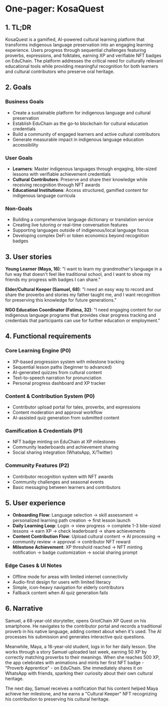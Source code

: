 # One-pager: KosaQuest

## 1. TL;DR
KosaQuest is a gamified, AI-powered cultural learning platform that transforms indigenous language preservation into an engaging learning experience. Users progress through sequential challenges featuring proverbs, expressions, and folktales, earning XP and verifiable NFT badges on EduChain. The platform addresses the critical need for culturally relevant educational tools while providing meaningful recognition for both learners and cultural contributors who preserve oral heritage.

## 2. Goals
### Business Goals
* Create a sustainable platform for indigenous language and cultural preservation
* Establish EduChain as the go-to blockchain for cultural education credentials
* Build a community of engaged learners and active cultural contributors
* Generate measurable impact in indigenous language education accessibility

### User Goals
* **Learners**: Master indigenous languages through engaging, bite-sized lessons with verifiable achievement credentials
* **Cultural Contributors**: Preserve and share their knowledge while receiving recognition through NFT awards
* **Educational Institutions**: Access structured, gamified content for indigenous language curricula

### Non-Goals
* Building a comprehensive language dictionary or translation service
* Creating live tutoring or real-time conversation features
* Supporting languages outside of indigenous/local language focus
* Developing complex DeFi or token economics beyond recognition badges

## 3. User stories
**Young Learner (Maya, 16)**: "I want to learn my grandmother's language in a fun way that doesn't feel like traditional school, and I want to show my friends my progress with badges I can share."

**Elder/Cultural Keeper (Samuel, 68)**: "I need an easy way to record and share the proverbs and stories my father taught me, and I want recognition for preserving this knowledge for future generations."

**NGO Education Coordinator (Fatima, 32)**: "I need engaging content for our indigenous language programs that provides clear progress tracking and credentials that participants can use for further education or employment."

## 4. Functional requirements
### Core Learning Engine (P0)
* XP-based progression system with milestone tracking
* Sequential lesson paths (beginner to advanced)
* AI-generated quizzes from cultural content
* Text-to-speech narration for pronunciation
* Personal progress dashboard and XP tracker

### Content & Contribution System (P0)
* Contributor upload portal for tales, proverbs, and expressions
* Content moderation and approval workflow
* AI-assisted quiz generation from submitted content

### Gamification & Credentials (P1)
* NFT badge minting on EduChain at XP milestones
* Community leaderboards and achievement sharing
* Social sharing integration (WhatsApp, X/Twitter)

### Community Features (P2)
* Contributor recognition system with NFT awards
* Community challenges and seasonal events
* Basic messaging between learners and contributors

## 5. User experience
* **Onboarding Flow**: Language selection → skill assessment → personalized learning path creation → first lesson launch
* **Daily Learning Loop**: Login → view progress → complete 1-3 bite-sized lessons → earn XP → check leaderboard → share achievements
* **Content Contribution Flow**: Upload cultural content → AI processing → community review → approval → contributor NFT reward
* **Milestone Achievement**: XP threshold reached → NFT minting notification → badge customization → social sharing prompt

### Edge Cases & UI Notes
* Offline mode for areas with limited internet connectivity
* Audio-first design for users with limited literacy
* Simple, icon-heavy navigation for elderly contributors
* Fallback content when AI quiz generation fails

## 6. Narrative
Samuel, a 68-year-old storyteller, opens GriotChain XP Quest on his smartphone. He navigates to the contributor portal and records a traditional proverb in his native language, adding context about when it's used. The AI processes his submission and generates interactive quiz questions. 

Meanwhile, Maya, a 16-year-old student, logs in for her daily lesson. She works through a story Samuel uploaded last week, earning 50 XP by correctly matching proverbs to their meanings. When she reaches 500 XP, the app celebrates with animations and mints her first NFT badge - "Proverb Apprentice" - on EduChain. She immediately shares it on WhatsApp with friends, sparking their curiosity about their own cultural heritage.

The next day, Samuel receives a notification that his content helped Maya achieve her milestone, and he earns a "Cultural Keeper" NFT recognizing his contribution to preserving his cultural heritage.
